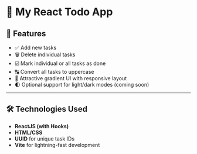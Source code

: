# 🌟 My React Todo App
## 🚀 Features

- ✅ Add new tasks
- 🗑️ Delete individual tasks
- ☑️ Mark individual or all tasks as done
- 🔠 Convert all tasks to uppercase
- 🎨 Attractive gradient UI with responsive layout
- 🌓 Optional support for light/dark modes (coming soon)

---

## 🛠️ Technologies Used

- **ReactJS (with Hooks)**
- **HTML/CSS**
- **UUID** for unique task IDs
- **Vite** for lightning-fast development
